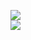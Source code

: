 [![](https://img.shields.io/badge/Made%20With-Github%20Spray-lightgrey.svg?style=for-the-badge&logo=github)](https://github.com/Annihil/github-spray#14390)  
[![](https://i.imgur.com/2DrTn0Z.gif)](https://github.com/Annihil/github-spray)